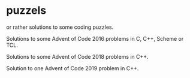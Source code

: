 # puzzels
or rather solutions to some coding puzzles.

Solutions to some Advent of Code 2016 problems in C, C++, Scheme or TCL.

Solutions to some Advent of Code 2018 problems in C++.

Solution to one Advent of Code 2019 problem in C++.


